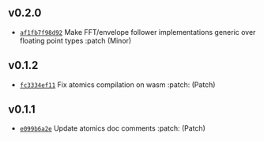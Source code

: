 ## v0.2.0

* [`af1fb7f98d92`](https://github.com/yamadapc/augmented-audio/commits/af1fb7f98d92) Make FFT/envelope follower implementations generic over floating point types :patch (Minor)

## v0.1.2

* [`fc3334ef11`](https://github.com/yamadapc/augmented-audio/commits/fc3334ef11) Fix atomics compilation on wasm :patch: (Patch)

## v0.1.1

* [`e099b6a2e`](https://github.com/yamadapc/augmented-audio/commits/e099b6a2e) Update atomics doc comments :patch: (Patch)

